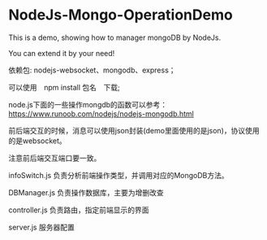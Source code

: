 # NodeJs-Mongo-OperationDemo
This is a demo, showing how to manager mongoDB by NodeJs.

You can extend it by your need!


依赖包: nodejs-websocket、mongodb、express；　

可以使用　npm install 包名　下载;

node.js下面的一些操作mongdb的函数可以参考：https://www.runoob.com/nodejs/nodejs-mongodb.html

前后端交互的时候，消息可以使用json封装(demo里面使用的是json)，协议使用的是websocket。

注意前后端交互端口要一致。

infoSwitch.js   负责分析前端操作类型，并调用对应的MongoDB方法。

DBManager.js    负责操作数据库，主要为增删改查

controller.js   负责路由，指定前端显示的界面

server.js       服务器配置
